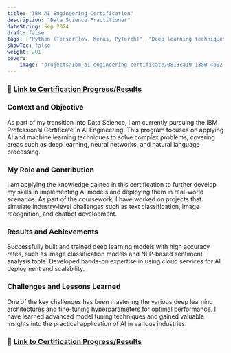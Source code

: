 ```yaml
---
title: "IBM AI Engineering Certification"
description: "Data Science Practitioner"
dateString: Sep 2024
draft: false
tags: ["Python (TensorFlow, Keras, PyTorch)", "Deep learning techniques (CNN, RNN)"]
showToc: false
weight: 201
cover:
    image: "projects/Ibm_ai_engineering_certificate/0813ca19-1380-4b02-a44c-bf9890d4bfee.png"
--- 
```

### 🔗 [Link to Certification Progress/Results](https://github.com/dasanmiguelv/Ibm_ai_engineering_certification)

### Context and Objective
As part of my transition into Data Science, I am currently pursuing the IBM Professional Certificate in AI Engineering. This program focuses on applying AI and machine learning techniques to solve complex problems, covering areas such as deep learning, neural networks, and natural language processing.

### My Role and Contribution

I am applying the knowledge gained in this certification to further develop my skills in implementing AI models and deploying them in real-world scenarios. As part of the coursework, I have worked on projects that simulate industry-level challenges such as text classification, image recognition, and chatbot development.

### Results and Achievements
Successfully built and trained deep learning models with high accuracy rates, such as image classification models and NLP-based sentiment analysis tools.
Developed hands-on expertise in using cloud services for AI deployment and scalability.

### Challenges and Lessons Learned
One of the key challenges has been mastering the various deep learning architectures and fine-tuning hyperparameters for optimal performance. I have learned advanced model tuning techniques and gained valuable insights into the practical application of AI in various industries.

### 🔗 [Link to Certification Progress/Results](https://github.com/dasanmiguelv/supervised-machine-learning/tree/main/behaviour-buying)